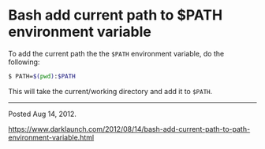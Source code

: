 # Bash add current path to $PATH environment variable

To add the current path the the `$PATH` environment variable, do the following:

```bash
$ PATH=$(pwd):$PATH
```

This will take the current/working directory and add it to `$PATH`.

---

Posted Aug 14, 2012.

https://www.darklaunch.com/2012/08/14/bash-add-current-path-to-path-environment-variable.html